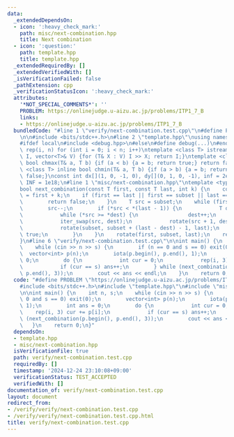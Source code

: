 ```yaml
---
data:
  _extendedDependsOn:
  - icon: ':heavy_check_mark:'
    path: misc/next-combination.hpp
    title: Next combination
  - icon: ':question:'
    path: template.hpp
    title: template.hpp
  _extendedRequiredBy: []
  _extendedVerifiedWith: []
  _isVerificationFailed: false
  _pathExtension: cpp
  _verificationStatusIcon: ':heavy_check_mark:'
  attributes:
    '*NOT_SPECIAL_COMMENTS*': ''
    PROBLEM: https://onlinejudge.u-aizu.ac.jp/problems/ITP1_7_B
    links:
    - https://onlinejudge.u-aizu.ac.jp/problems/ITP1_7_B
  bundledCode: "#line 1 \"verify/next-combination.test.cpp\"\n#define PROBLEM \"https://onlinejudge.u-aizu.ac.jp/problems/ITP1_7_B\"\
    \n\n#include <bits/stdc++.h>\n#line 2 \"template.hpp\"\nusing namespace std;\n\
    #ifdef local\n#include <debug.hpp>\n#else\n#define debug(...)\n#endif\n#define\
    \ rep(i, n) for (int i = 0; i < n; i++)\ntemplate <class T> istream& operator>>(istream&\
    \ I, vector<T>& V) {for (T& X : V) I >> X; return I;}\ntemplate <class T> inline\
    \ bool chmax(T& a, T b) {if (a < b) {a = b; return true;} return false;}\ntemplate\
    \ <class T> inline bool chmin(T& a, T b) {if (a > b) {a = b; return true;} return\
    \ false;}\nconst int dx[](1, 0, -1, 0), dy[](0, 1, 0, -1), inf = 2e9; const long\
    \ INF = 1e18;\n#line 1 \"misc/next-combination.hpp\"\ntemplate <typename T>\n\
    bool next_combination(const T first, const T last, int k) {\n    const T subset\
    \ = first + k;\n    if (first == last || first == subset || last == subset) {\n\
    \        return false;\n    }\n    T src = subset;\n    while (first != src) {\n\
    \        src--;\n        if (*src < *(last - 1)) {\n            T dest = subset;\n\
    \            while (*src >= *dest) {\n                dest++;\n            }\n\
    \            iter_swap(src, dest);\n            rotate(src + 1, dest + 1, last);\n\
    \            rotate(subset, subset + (last - dest) - 1, last);\n            return\
    \ true;\n        }\n    }\n    rotate(first, subset, last);\n    return false;\n\
    }\n#line 6 \"verify/next-combination.test.cpp\"\n\nint main() {\n    int n, s;\n\
    \    while (cin >> n >> s) {\n        if (n == 0 and s == 0) exit(0);\n      \
    \  vector<int> p(n);\n        iota(p.begin(), p.end(), 1);\n        int ans =\
    \ 0;\n        do {\n            int cur = 0;\n            rep(i, 3) cur += p[i];\n\
    \            if (cur == s) ans++;\n        } while (next_combination(p.begin(),\
    \ p.end(), 3));\n        cout << ans << endl;\n    }\n    return 0;\n}\n"
  code: "#define PROBLEM \"https://onlinejudge.u-aizu.ac.jp/problems/ITP1_7_B\"\n\n\
    #include <bits/stdc++.h>\n#include \"template.hpp\"\n#include \"misc/next-combination.hpp\"\
    \n\nint main() {\n    int n, s;\n    while (cin >> n >> s) {\n        if (n ==\
    \ 0 and s == 0) exit(0);\n        vector<int> p(n);\n        iota(p.begin(), p.end(),\
    \ 1);\n        int ans = 0;\n        do {\n            int cur = 0;\n        \
    \    rep(i, 3) cur += p[i];\n            if (cur == s) ans++;\n        } while\
    \ (next_combination(p.begin(), p.end(), 3));\n        cout << ans << endl;\n \
    \   }\n    return 0;\n}"
  dependsOn:
  - template.hpp
  - misc/next-combination.hpp
  isVerificationFile: true
  path: verify/next-combination.test.cpp
  requiredBy: []
  timestamp: '2024-12-24 23:10:08+09:00'
  verificationStatus: TEST_ACCEPTED
  verifiedWith: []
documentation_of: verify/next-combination.test.cpp
layout: document
redirect_from:
- /verify/verify/next-combination.test.cpp
- /verify/verify/next-combination.test.cpp.html
title: verify/next-combination.test.cpp
---
```

